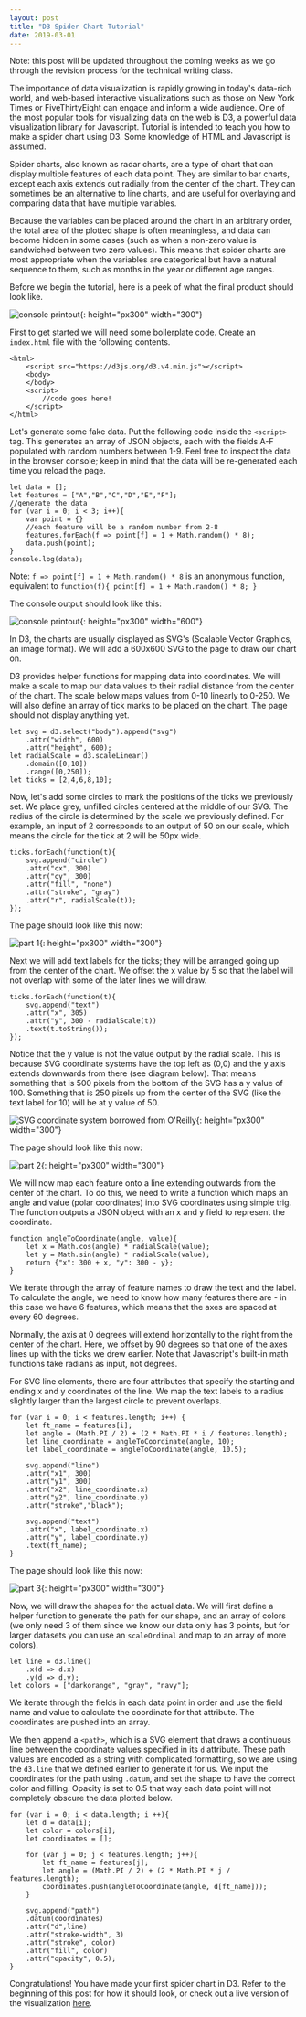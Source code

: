 ```yaml
---
layout: post
title: "D3 Spider Chart Tutorial"
date: 2019-03-01
---
```

Note: this post will be updated throughout the coming weeks as we go through the revision process for the technical writing class.

The importance of data visualization is rapidly growing in today's data-rich world, and web-based interactive visualizations such as those on New York Times or FiveThirtyEight can engage and inform a wide audience. One of the most popular tools for visualizing data on the web is D3, a powerful data visualization library for Javascript. Tutorial is intended to teach you how to make a spider chart using D3. Some knowledge of HTML and Javascript is assumed.

Spider charts, also known as radar charts, are a type of chart that can display multiple features of each data point. They are similar to bar charts, except each axis extends out radially from the center of the chart. They can sometimes be an alternative to line charts, and are useful for overlaying and comparing data that have multiple variables. 

Because the variables can be placed around the chart in an arbitrary order, the total area of the plotted shape is often meaningless, and data can become hidden in some cases (such as when a non-zero value is sandwiched between two zero values). This means that spider charts are most appropriate when the variables are categorical but have a natural sequence to them, such as months in the year or different age ranges.

Before we begin the tutorial, here is a peek of what the final product should look like.

![console printout](https://yangdanny97.github.io/misc/spider_chart/4.png){: height="px300" width="300"}

First to get started we will need some boilerplate code. Create an `index.html` file with the following contents. 

    <html>
        <script src="https://d3js.org/d3.v4.min.js"></script>
        <body>
        </body>
        <script>
            //code goes here!
        </script>
    </html>

Let's generate some fake data. Put the following code inside the `<script>` tag. This generates an array of JSON objects, each with the fields A-F populated with random numbers between 1-9. Feel free to inspect the data in the browser console; keep in mind that the data will be re-generated each time you reload the page. 

    let data = [];
    let features = ["A","B","C","D","E","F"];
    //generate the data
    for (var i = 0; i < 3; i++){
        var point = {}
        //each feature will be a random number from 2-8
        features.forEach(f => point[f] = 1 + Math.random() * 8);
        data.push(point);
    }
    console.log(data);

Note: `f => point[f] = 1 + Math.random() * 8` is an anonymous function, equivalent to `function(f){ point[f] = 1 + Math.random() * 8; }`

The console output should look like this:

![console printout](https://yangdanny97.github.io/misc/spider_chart/0.png){: height="px300" width="600"}

In D3, the charts are usually displayed as SVG's (Scalable Vector Graphics, an image format). We will add a 600x600 SVG to the page to draw our chart on. 

D3 provides helper functions for mapping data into coordinates. We will make a scale to map our data values to their radial distance from the center of the chart. The scale below maps values from 0-10 linearly to 0-250. We will also define an array of tick marks to be placed on the chart. The page should not display anything yet.

    let svg = d3.select("body").append("svg")
        .attr("width", 600)
        .attr("height", 600);
    let radialScale = d3.scaleLinear()
        .domain([0,10])
        .range([0,250]);
    let ticks = [2,4,6,8,10];

Now, let's add some circles to mark the positions of the ticks we previously set. We place grey, unfilled circles centered at the middle of our SVG. The radius of the circle is determined by the scale we previously defined. For example, an input of 2 corresponds to an output of 50 on our scale, which means the circle for the tick at 2 will be 50px wide.

    ticks.forEach(function(t){
        svg.append("circle")
        .attr("cx", 300)
        .attr("cy", 300)
        .attr("fill", "none")
        .attr("stroke", "gray")
        .attr("r", radialScale(t));
    });

The page should look like this now:

![part 1](https://yangdanny97.github.io/misc/spider_chart/1.png){: height="px300" width="300"}

Next we will add text labels for the ticks; they will be arranged going up from the center of the chart. We offset the x value by 5 so that the label will not overlap with some of the later lines we will draw. 

    ticks.forEach(function(t){
        svg.append("text")
        .attr("x", 305)
        .attr("y", 300 - radialScale(t))
        .text(t.toString());
    });

Notice that the y value is not the value output by the radial scale. This is because SVG coordinate systems have the top left as (0,0) and the y axis extends downwards from there (see diagram below). That means something that is 500 pixels from the bottom of the SVG has a y value of 100. Something that is 250 pixels up from the center of the SVG (like the text label for 10) will be at y value of 50. 

![SVG coordinate system borrowed from O'Reilly](https://oreillymedia.github.io/Using_SVG/ch08-coordinates-files/coordinate-systems-basic.svg){: height="px300" width="300"}

The page should look like this now:

![part 2](https://yangdanny97.github.io/misc/spider_chart/2.png){: height="px300" width="300"}

We will now map each feature onto a line extending outwards from the center of the chart. To do this, we need to write a function which maps an angle and value (polar coordinates) into SVG coordinates using simple trig. The function outputs a JSON object with an x and y field to represent the coordinate. 

    function angleToCoordinate(angle, value){
        let x = Math.cos(angle) * radialScale(value);
        let y = Math.sin(angle) * radialScale(value);
        return {"x": 300 + x, "y": 300 - y};
    }

We iterate through the array of feature names to draw the text and the label. To calculate the angle, we need to know how many features there are - in this case we have 6 features, which means that the axes are spaced at every 60 degrees. 

Normally, the axis at 0 degrees will extend horizontally to the right from the center of the chart. Here, we offset by 90 degrees so that one of the axes lines up with the ticks we drew earlier. Note that Javascript's built-in math functions take radians as input, not degrees.

For SVG line elements, there are four attributes that specify the starting and ending x and y coordinates of the line. We map the text labels to a radius slightly larger than the largest circle to prevent overlaps.

    for (var i = 0; i < features.length; i++) {
        let ft_name = features[i];
        let angle = (Math.PI / 2) + (2 * Math.PI * i / features.length);
        let line_coordinate = angleToCoordinate(angle, 10);
        let label_coordinate = angleToCoordinate(angle, 10.5);

        svg.append("line")
        .attr("x1", 300)
        .attr("y1", 300)
        .attr("x2", line_coordinate.x)
        .attr("y2", line_coordinate.y)
        .attr("stroke","black");

        svg.append("text")
        .attr("x", label_coordinate.x)
        .attr("y", label_coordinate.y)
        .text(ft_name);
    }

The page should look like this now:

![part 3](https://yangdanny97.github.io/misc/spider_chart/3.png){: height="px300" width="300"}

Now, we will draw the shapes for the actual data. We will first define a helper function to generate the path for our shape, and an array of colors (we only need 3 of them since we know our data only has 3 points, but for larger datasets you can use an `scaleOrdinal` and map to an array of more colors). 

    let line = d3.line()
        .x(d => d.x)
        .y(d => d.y);
    let colors = ["darkorange", "gray", "navy"];

We iterate through the fields in each data point in order and use the field name and value to calculate the coordinate for that attribute. The coordinates are pushed into an array.

We then append a `<path>`, which is a SVG element that draws a continuous line between the coordinate values specified in its `d` attribute. These path values are encoded as a string with complicated formatting, so we are using the `d3.line` that we defined earlier to generate it for us. We input the coordinates for the path using `.datum`, and set the shape to have the correct color and filling. Opacity is set to 0.5 that way each data point will not completely obscure the data plotted below.

    for (var i = 0; i < data.length; i ++){
        let d = data[i];
        let color = colors[i];
        let coordinates = [];

        for (var j = 0; j < features.length; j++){
            let ft_name = features[j];
            let angle = (Math.PI / 2) + (2 * Math.PI * j / features.length);
            coordinates.push(angleToCoordinate(angle, d[ft_name]));
        }

        svg.append("path")
        .datum(coordinates)
        .attr("d",line)
        .attr("stroke-width", 3)
        .attr("stroke", color)
        .attr("fill", color)
        .attr("opacity", 0.5);
    }

Congratulations! You have made your first spider chart in D3. Refer to the beginning of this post for how it should look, or check out a live version of the visualization [here](https://yangdanny97.github.io/misc/spider_chart/).
